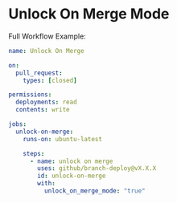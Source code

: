 # Unlock On Merge Mode

Full Workflow Example:

```yaml
name: Unlock On Merge

on:
  pull_request:
    types: [closed]

permissions:
  deployments: read
  contents: write

jobs:
  unlock-on-merge:
    runs-on: ubuntu-latest

    steps:
      - name: unlock on merge
        uses: github/branch-deploy@vX.X.X
        id: unlock-on-merge
        with:
          unlock_on_merge_mode: "true"
```
